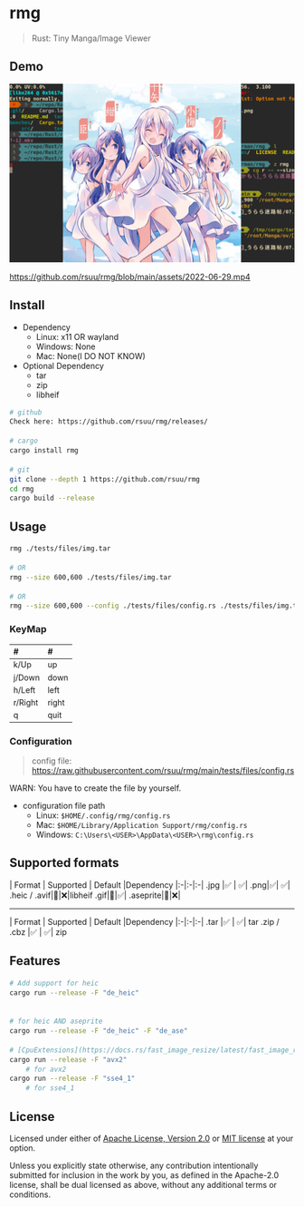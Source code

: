 # rmg

> Rust: Tiny Manga/Image Viewer

## Demo

![](./assets/2022-07-12.png)

https://github.com/rsuu/rmg/blob/main/assets/2022-06-29.mp4

## Install

+ Dependency
  + Linux: x11 OR wayland
  + Windows: None
  + Mac: None(I DO NOT KNOW)
+ Optional Dependency
  + tar
  + zip
  + libheif

```bash
# github
Check here: https://github.com/rsuu/rmg/releases/

# cargo
cargo install rmg

# git
git clone --depth 1 https://github.com/rsuu/rmg
cd rmg
cargo build --release
```

## Usage

```bash
rmg ./tests/files/img.tar

# OR
rmg --size 600,600 ./tests/files/img.tar

# OR
rmg --size 600,600 --config ./tests/files/config.rs ./tests/files/img.tar
```

### KeyMap

|#|#|
|:-|:-|
k/Up | up
j/Down | down
h/Left | left
r/Right | right
q | quit

### Configuration

> config file: https://raw.githubusercontent.com/rsuu/rmg/main/tests/files/config.rs

WARN: You have to create the file by yourself.

+ configuration file path
  + Linux: `$HOME/.config/rmg/config.rs`
  + Mac: `$HOME/Library/Application Support/rmg/config.rs`
  + Windows: `C:\Users\<USER>\AppData\<USER>\rmg\config.rs`

## Supported formats

| Format | Supported | Default |Dependency
|:-|:-|:-|
.jpg |✅ | ✅|
.png|✅| ✅|
.heic / .avif|🔬|❌|libheif
.gif|🔬|✅|
.aseprite|🔬|❌|

---
| Format | Supported | Default |Dependency
|:-|:-|:-|
.tar |✅ | ✅| tar
.zip / .cbz |✅ | ✅| zip

## Features

```bash
# Add support for heic
cargo run --release -F "de_heic"


# for heic AND aseprite
cargo run --release -F "de_heic" -F "de_ase"

# [CpuExtensions](https://docs.rs/fast_image_resize/latest/fast_image_resize/index.html#resize-rgb8-image-u8x3-4928x3279--852x567)
cargo run --release -F "avx2"
    # for avx2
cargo run --release -F "sse4_1"
    # for sse4_1
```

## License

Licensed under either of [Apache License, Version 2.0](LICENSE-APACHE) or
[MIT license](LICENSE-MIT) at your option.

Unless you explicitly state otherwise, any contribution intentionally submitted
for inclusion in the work by you, as defined in the Apache-2.0 license, shall
be dual licensed as above, without any additional terms or conditions.
